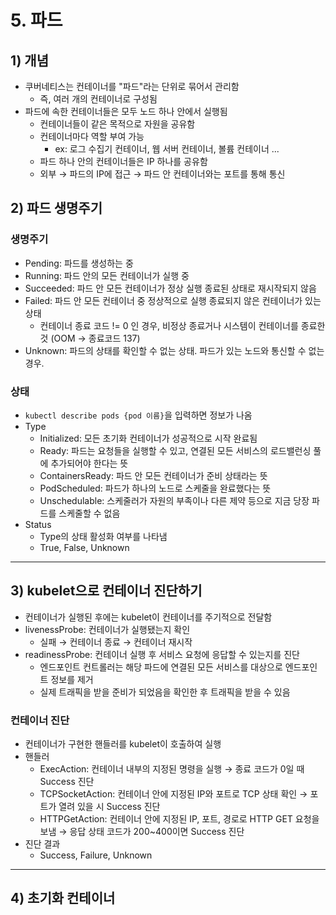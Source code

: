 # 5. 파드 
## 1) 개념
- 쿠버네티스는 컨테이너를 "파드"라는 단위로 묶어서 관리함 
  - 즉, 여러 개의 컨테이너로 구성됨 
- 파드에 속한 컨테이너들은 모두 노드 하나 안에서 실행됨 
  - 컨테이너들이 같은 목적으로 자원을 공유함 
  - 컨테이너마다 역할 부여 가능 
    - ex: 로그 수집기 컨테이너, 웹 서버 컨테이너, 볼륨 컨테이너 ...
  - 파드 하나 안의 컨테이너들은 IP 하나를 공유함
  - 외부 → 파드의 IP에 접근 → 파드 안 컨테이너와는 포트를 통해 통신 


## 2) 파드 생명주기
### 생명주기
- Pending: 파드를 생성하는 중 
- Running: 파드 안의 모든 컨테이너가 실행 중
- Succeeded: 파드 안 모든 컨테이너가 정상 실행 종료된 상태로 재시작되지 않음
- Failed: 파드 안 모든 컨테이너 중 정상적으로 실행 종료되지 않은 컨테이너가 있는 상태 
  - 컨테이너 종료 코드 != 0 인 경우, 비정상 종료거나 시스템이 컨테이너를 종료한 것 (OOM → 종료코드 137)
- Unknown: 파드의 상태를 확인할 수 없는 상태. 파드가 있는 노드와 통신할 수 없는 경우.


### 상태
- `kubectl describe pods {pod 이름}`을 입력하면 정보가 나옴
- Type
  - Initialized: 모든 초기화 컨테이너가 성공적으로 시작 완료됨
  - Ready: 파드는 요청들을 실행할 수 있고, 연결된 모든 서비스의 로드밸런싱 풀에 추가되어야 한다는 뜻
  - ContainersReady: 파드 안 모든 컨테이너가 준비 상태라는 뜻
  - PodScheduled: 파드가 하나의 노드로 스케줄을 완료했다는 뜻 
  - Unschedulable: 스케줄러가 자원의 부족이나 다른 제약 등으로 지금 당장 파드를 스케줄할 수 없음 
- Status
  - Type의 상태 활성화 여부를 나타냄
  - True, False, Unknown

---

## 3) kubelet으로 컨테이너 진단하기 
- 컨테이너가 실행된 후에는 kubelet이 컨테이너를 주기적으로 전달함
- livenessProbe: 컨테이너가 실행됐는지 확인 
  - 실패 → 컨테이너 종료 → 컨테이너 재시작
- readinessProbe: 컨테이너 실행 후 서비스 요청에 응답할 수 있는지를 진단
  - 엔드포인트 컨트롤러는 해당 파드에 연결된 모든 서비스를 대상으로 엔드포인트 정보를 제거 
  - 실제 트래픽을 받을 준비가 되었음을 확인한 후 트래픽을 받을 수 있음 

### 컨테이너 진단
- 컨테이너가 구현한 핸들러를 kubelet이 호출하여 실행
- 핸들러
  - ExecAction: 컨테이너 내부의 지정된 명령을 실행 → 종료 코드가 0일 때 Success 진단
  - TCPSocketAction: 컨테이너 안에 지정된 IP와 포트로 TCP 상태 확인 → 포트가 열려 있을 시 Success 진단
  - HTTPGetAction: 컨테이너 안에 지정된 IP, 포트, 경로로 HTTP GET 요청을 보냄 → 응답 상태 코드가 200~400이면 Success 진단
- 진단 결과
  - Success, Failure, Unknown

---

## 4) 초기화 컨테이너
